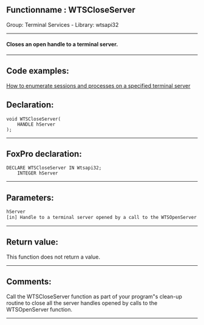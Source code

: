 <link rel="stylesheet" type="text/css" href="../../css/win32api.css">  
<link rel="stylesheet" href="https://cdnjs.cloudflare.com/ajax/libs/font-awesome/4.7.0/css/font-awesome.min.css">

## Functionname : WTSCloseServer
Group: Terminal Services - Library: wtsapi32    
***  


#### Closes an open handle to a terminal server.
***  


## Code examples:
[How to enumerate sessions and processes on a specified terminal server](../../samples/sample_519.md)  

## Declaration:
```foxpro  
void WTSCloseServer(
	HANDLE hServer
);  
```  
***  


## FoxPro declaration:
```foxpro  
DECLARE WTSCloseServer IN Wtsapi32;
	INTEGER hServer  
```  
***  


## Parameters:
```txt  
hServer
[in] Handle to a terminal server opened by a call to the WTSOpenServer function.  
```  
***  


## Return value:
This function does not return a value.  
***  


## Comments:
Call the WTSCloseServer function as part of your program"s clean-up routine to close all the server handles opened by calls to the WTSOpenServer function.   
  
***  

